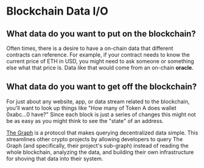 # Blockchain Data I/O

## What data do you want to put on the blockchain?

Often times, there is a desire to have a on-chain data that different contracts can reference. For example, if your contract needs to know the current price of ETH in USD, you might need to ask someone or something else what that price is. Data like that would come from an on-chain **oracle**.

## What data do you want to get off the blockchain?

For just about any website, app, or data stream related to the blockchain, you'll want to look up things like "How many of Token A does wallet 0xabc...0 have?" Since each block is just a series of changes this might not be as easy as you might think to see the "state" of an address. 

[The Graph](https://thegraph.com/blog/) is a protocol that makes querying decentralized data simple. This streamlines other crypto projects by allowing developers to query The Graph \(and specifically, their project's sub-graph\) instead of reading the whole blockchain, analyzing the data, and building their own infrastructure for shoving that data into their system. 

